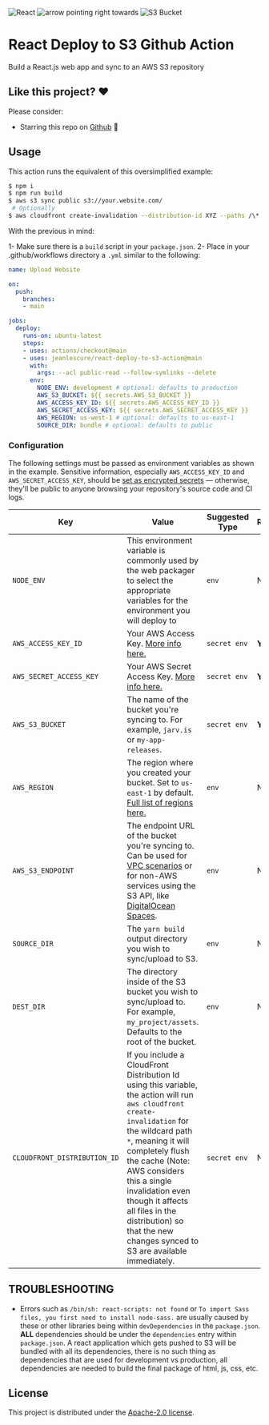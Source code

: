 ![React](https://assets.jeanlescure.io/eooifcELx.svg)
![arrow pointing right towards](https://assets.jeanlescure.io/eZA9H5.svg)
![S3 Bucket](https://assets.jeanlescure.io/bJ4s8H8n.svg)

# React Deploy to S3 Github Action

Build a React.js web app and sync to an AWS S3 repository

## Like this project? ❤️

Please consider:

- Starring this repo on [Github](https://github.com/keshav-bohr/react-deploy-to-s3-action) 🌟

## Usage

This action runs the equivalent of this oversimplified example:

```sh
$ npm i
$ npm run build
$ aws s3 sync public s3://your.website.com/
 # Optionally
$ aws cloudfront create-invalidation --distribution-id XYZ --paths /\*
```

With the previous in mind:

1- Make sure there is a `build` script in your `package.json`.
2- Place in your .github/workflows directory a `.yml` similar to the following:

```yml
name: Upload Website

on:
  push:
    branches:
    - main

jobs:
  deploy:
    runs-on: ubuntu-latest
    steps:
    - uses: actions/checkout@main
    - uses: jeanlescure/react-deploy-to-s3-action@main
      with:
        args: --acl public-read --follow-symlinks --delete
      env:
        NODE_ENV: development # optional: defaults to production
        AWS_S3_BUCKET: ${{ secrets.AWS_S3_BUCKET }}
        AWS_ACCESS_KEY_ID: ${{ secrets.AWS_ACCESS_KEY_ID }}
        AWS_SECRET_ACCESS_KEY: ${{ secrets.AWS_SECRET_ACCESS_KEY }}
        AWS_REGION: us-west-1 # optional: defaults to us-east-1
        SOURCE_DIR: bundle # optional: defaults to public
```

### Configuration

The following settings must be passed as environment variables as shown in the example.
Sensitive information, especially `AWS_ACCESS_KEY_ID` and `AWS_SECRET_ACCESS_KEY`, should be
[set as encrypted secrets](https://help.github.com/en/articles/virtual-environments-for-github-actions#creating-and-using-secrets-encrypted-variables) — otherwise, they'll be public to anyone browsing your repository's source code and CI logs.

| Key | Value | Suggested Type | Required | Default |
| ------------- | ------------- | ------------- | ------------- | ------------- |
| `NODE_ENV` | This environment variable is commonly used by the web packager to select the appropriate variables for the environment you will deploy to | `env` | No | `production` |
| `AWS_ACCESS_KEY_ID` | Your AWS Access Key. [More info here.](https://docs.aws.amazon.com/general/latest/gr/managing-aws-access-keys.html) | `secret env` | **Yes** | N/A |
| `AWS_SECRET_ACCESS_KEY` | Your AWS Secret Access Key. [More info here.](https://docs.aws.amazon.com/general/latest/gr/managing-aws-access-keys.html) | `secret env` | **Yes** | N/A |
| `AWS_S3_BUCKET` | The name of the bucket you're syncing to. For example, `jarv.is` or `my-app-releases`. | `secret env` | **Yes** | N/A |
| `AWS_REGION` | The region where you created your bucket. Set to `us-east-1` by default. [Full list of regions here.](https://docs.aws.amazon.com/AWSEC2/latest/UserGuide/using-regions-availability-zones.html#concepts-available-regions) | `env` | No | `us-east-1` |
| `AWS_S3_ENDPOINT` | The endpoint URL of the bucket you're syncing to. Can be used for [VPC scenarios](https://aws.amazon.com/blogs/aws/new-vpc-endpoint-for-amazon-s3/) or for non-AWS services using the S3 API, like [DigitalOcean Spaces](https://www.digitalocean.com/community/tools/adapting-an-existing-aws-s3-application-to-digitalocean-spaces). | `env` | No | Automatic (`s3.amazonaws.com` or AWS's region-specific equivalent) |
| `SOURCE_DIR` | The `yarn build` output directory you wish to sync/upload to S3. | `env` | No | `public` |
| `DEST_DIR` | The directory inside of the S3 bucket you wish to sync/upload to. For example, `my_project/assets`. Defaults to the root of the bucket. | `env` | No | `/` (root of bucket) |
| `CLOUDFRONT_DISTRIBUTION_ID` | If you include a CloudFront Distribution Id using this variable, the action will run `aws cloudfront create-invalidation` for the wildcard path `*`, meaning it will completely flush the cache (Note: AWS considers this a single invalidation even though it affects all files in the distribution) so that the new changes synced to S3 are available immediately. | `secret env` | No | N/A |

## TROUBLESHOOTING

- Errors such as `/bin/sh: react-scripts: not found` or `To import Sass files, you first need to install node-sass.` are usually caused by these or other libraries being within `devDependencies` in the `package.json`. **ALL** dependencies should be under the `dependencies` entry within `package.json`. A react application which gets pushed to S3 will be bundled with all its dependencies, there is no such thing as dependencies that are used for development vs production, all dependencies are needed to build the final package of html, js, css, etc.

## License

This project is distributed under the [Apache-2.0 license](LICENSE.md).
